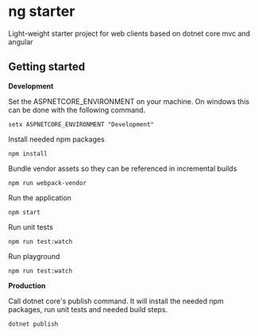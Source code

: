 # ng starter #

Light-weight starter project for web clients based on dotnet core mvc and angular


## Getting started ##
 
**Development**

Set the ASPNETCORE_ENVIRONMENT on your machine. On windows this can be done with the following 
command.
```
setx ASPNETCORE_ENVIRONMENT "Development"
```
 
Install needed npm packages
```
npm install
```

Bundle vendor assets so they can be referenced in incremental builds
```
npm run webpack-vendor
```
  
Run the application
```
npm start
```

Run unit tests
```
npm run test:watch
```

Run playground
```
npm run test:watch
```

**Production**

Call dotnet core's publish command. It will install the needed npm packages, run unit tests and 
needed build steps.
```
dotnet publish
```